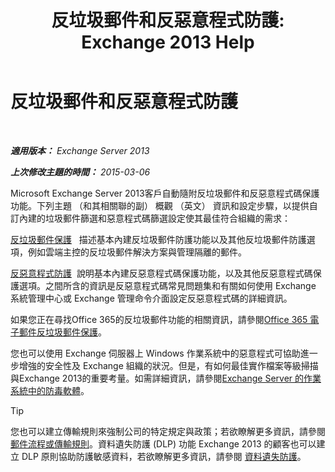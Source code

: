 ﻿---
title: '反垃圾郵件和反惡意程式防護: Exchange 2013 Help'
TOCTitle: 反垃圾郵件和反惡意程式防護
ms:assetid: 07d0f42d-2adc-48bf-b07f-189a560d365b
ms:mtpsurl: https://technet.microsoft.com/zh-tw/library/JJ150481(v=EXCHG.150)
ms:contentKeyID: 50472496
ms.date: 05/21/2018
mtps_version: v=EXCHG.150
ms.translationtype: MT
---

# 反垃圾郵件和反惡意程式防護

 

_**適用版本：** Exchange Server 2013_

_**上次修改主題的時間：** 2015-03-06_

Microsoft Exchange Server 2013客戶自動隨附反垃圾郵件和反惡意程式碼保護功能。下列主題 （和其相關聯的副） 概觀 （英文） 資訊和設定步驟，以提供自訂內建的垃圾郵件篩選和惡意程式碼篩選設定使其最佳符合組織的需求：

[反垃圾郵件保護](anti-spam-protection-exchange-2013-help.md)   描述基本內建反垃圾郵件防護功能以及其他反垃圾郵件防護選項，例如雲端主控的反垃圾郵件解決方案與管理隔離的郵件。

[反惡意程式防護](anti-malware-protection-exchange-2013-help.md)  說明基本內建反惡意程式碼保護功能，以及其他反惡意程式碼保護選項。之間所含的資訊是反惡意程式碼常見問題集和有關如何使用 Exchange 系統管理中心或 Exchange 管理命令介面設定反惡意程式碼的詳細資訊。

如果您正在尋找Office 365的反垃圾郵件功能的相關資訊，請參閱[Office 365 電子郵件反垃圾郵件保護](https://support.office.com/en-us/article/office-365-email-anti-spam-protection-6a601501-a6a8-4559-b2e7-56b59c96a586?ui=en-us%26rs=en-us%26ad=us)。

您也可以使用 Exchange 伺服器上 Windows 作業系統中的惡意程式可協助進一步增強的安全性及 Exchange 組織的狀況。但是，有如何最佳實作檔案等級掃描與Exchange 2013的重要考量。如需詳細資訊，請參閱[Exchange Server 的作業系統中的防毒軟體](anti-virus-software-in-the-operating-system-on-exchange-servers-exchange-2013-help.md)。


> [!TIP]  
> 您也可以建立傳輸規則來強制公司的特定規定與政策；若欲瞭解更多資訊，請參閱 <a href="mail-flow-rules-transport-rules-in-exchange-2013-exchange-2013-help.md">郵件流程或傳輸規則</a>。資料遺失防護 (DLP) 功能 Exchange 2013 的顧客也可以建立 DLP 原則協助防護敏感資料，若欲瞭解更多資訊，請參閱 <a href="technical-overview-of-dlp-data-loss-prevention-in-exchange.md">資料遺失防護</a>。



